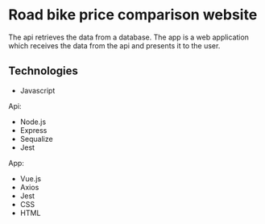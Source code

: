 # Road bike price comparison website
The api retrieves the data from a database.
The app is a web application which receives the data from the api and presents it to the user.

## Technologies
* Javascript

Api:
* Node.js
* Express
* Sequalize
* Jest

App:
* Vue.js
* Axios
* Jest
* CSS
* HTML
